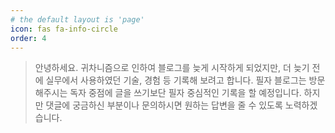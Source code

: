 ```yaml
---
# the default layout is 'page'
icon: fas fa-info-circle
order: 4
---
```


> 안녕하세요. 귀차니즘으로 인하여 블로그를 늦게 시작하게 되었지만, 더 늦기 전에 실무에서 사용하였던 기술, 경험 등 기록해 보려고 합니다.
필자 블로그는 방문해주시는 독자 중점에 글을 쓰기보단 필자 중심적인 기록을 할 예정입니다. 하지만 댓글에 궁금하신 부분이나 문의하시면
원하는 답변을 줄 수 있도록 노력하겠습니다.